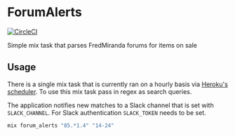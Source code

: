 # ForumAlerts

[![CircleCI](https://circleci.com/gh/mikeastock/forum-alerts.svg?style=svg&circle-token=9074eb710b278f686849eb1c2c9c5d9ba1d0cce5)](https://circleci.com/gh/mikeastock/forum-alerts)

Simple mix task that parses FredMiranda forums for items on sale

## Usage

There is a single mix task that is currently ran on a hourly basis via [Heroku's
scheduler](https://devcenter.heroku.com/articles/scheduler). To use this mix task
pass in regex as search queries.

The application notifies new matches to a Slack channel that is set with
`SLACK_CHANNEL`. For Slack authentication `SLACK_TOKEN` needs to be set.

```bash
mix forum_alerts "85.*1.4" "14-24"
```
